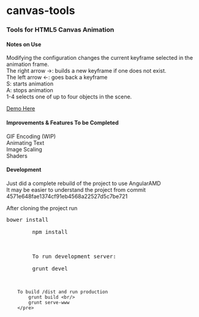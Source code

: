 canvas-tools
============

<h3>Tools for HTML5 Canvas Animation</h3>

<h4>Notes on Use</h4>
Modifying the configuration changes the current keyframe selected in the animation frame. <br/>
The right arrow ->: builds a new keyframe if one does not exist.<br/>
The left arrow <-: goes back a keyframe<br/>
S: starts animation<br/>
A: stops animation<br/>
1-4 selects one of up to four objects in the scene.<br/>

<a href="http://thebarry.github.io/canvas-tools/" target="_blank">Demo Here</a>

<h4>Improvements & Features To be Completed</h4>
GIF Encoding (WIP)<br/>
Animating Text<br/>
Image Scaling<br/>
Shaders<br/>

<h4> Development </h4>
Just did a complete rebuild of the project to use AngularAMD <br/>
It may be easier to understand the project from commit 4571e648fae1374cf91eb4568a22527d5c7be721 <br/>

<p> After cloning the project run </p>
<div class="highlight highlight-bash">
	<pre>bower install <br/>
		npm install <br/>
		<br/>
		To run development server: <br/>
		grunt devel <br/>

		To build /dist and run production
			grunt build <br/>
			grunt serve-www
		</pre>
</div>


